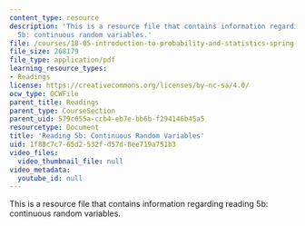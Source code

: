 ```yaml
---
content_type: resource
description: 'This is a resource file that contains information regarding reading
  5b: continuous random variables.'
file: /courses/18-05-introduction-to-probability-and-statistics-spring-2014/1f88c7c765d2532fd57d8ee719a751b3_MIT18_05S14_Reading5b.pdf
file_size: 268179
file_type: application/pdf
learning_resource_types:
- Readings
license: https://creativecommons.org/licenses/by-nc-sa/4.0/
ocw_type: OCWFile
parent_title: Readings
parent_type: CourseSection
parent_uid: 579c055a-ccb4-eb7e-bb6b-f294146b45a5
resourcetype: Document
title: 'Reading 5b: Continuous Random Variables'
uid: 1f88c7c7-65d2-532f-d57d-8ee719a751b3
video_files:
  video_thumbnail_file: null
video_metadata:
  youtube_id: null
---
```

This is a resource file that contains information regarding reading 5b: continuous random variables.